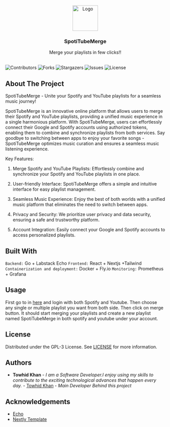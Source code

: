 <br/>
<p align="center">
  <a href="https://github.com/KnockOutEZ/spotitubemerge">
    <img src="https://iili.io/HZ5XyrP.md.png" alt="Logo" width="80" height="80">
  </a>

  <h3 align="center">SpotiTubeMerge</h3>

  <p align="center">
    Merge your playlists in few clicks!!
    <br/>
    <br/>
  </p>
</p>

![Contributors](https://img.shields.io/github/contributors/KnockOutEZ/spotitubemerge?color=dark-green) ![Forks](https://img.shields.io/github/forks/KnockOutEZ/spotitubemerge?style=social) ![Stargazers](https://img.shields.io/github/stars/KnockOutEZ/spotitubemerge?style=social) ![Issues](https://img.shields.io/github/issues/KnockOutEZ/spotitubemerge) ![License](https://img.shields.io/github/license/KnockOutEZ/spotitubemerge) 

## About The Project

SpotiTubeMerge - Unite your Spotify and YouTube playlists for a seamless music journey!

SpotiTubeMerge is an innovative online platform that allows users to merge their Spotify and YouTube playlists, providing a unified music experience in a single harmonious platform. With SpotiTubeMerge, users can effortlessly connect their Google and Spotify accounts using authorized tokens, enabling them to combine and synchronize playlists from both services. Say goodbye to switching between apps to enjoy your favorite songs - SpotiTubeMerge optimizes music curation and ensures a seamless music listening experience.

Key Features:

1) Merge Spotify and YouTube Playlists: Effortlessly combine and synchronize your Spotify and YouTube playlists in one place.

2) User-friendly Interface: SpotiTubeMerge offers a simple and intuitive interface for easy playlist management.
    
3) Seamless Music Experience: Enjoy the best of both worlds with a unified music platform that eliminates the need to switch between apps.
    
4) Privacy and Security: We prioritize user privacy and data security, ensuring a safe and trustworthy platform.
    
5) Account Integration: Easily connect your Google and Spotify accounts to access personalized playlists.

## Built With

`Backend:` Go + Labstack Echo
`Frontend:` React + Nextjs +Tailwind
`Containerization and deployment:` Docker + Fly.io
`Monitoring:` Prometheus + Grafana

## Usage

First go to in [here](https://spotitubemerge.nexentra.online/auth) and login with both Spotify and Youtube. Then choose any single or multiple playlist you want from both side. Then click on merge button. It should start merging your playlists and create a new playlist named SpotiTubeMerge in both spotify and youtube under your account.


## License

Distributed under the GPL-3 License. See [LICENSE](https://github.com/KnockOutEZ/spotitubemerge/blob/main/LICENSE.md) for more information.

## Authors

* **Towhid Khan** - *I am a Software Developer.I enjoy using my skills to contribute to the exciting technological advances that happen every day.* - [Towhid Khan](https://github.com/KnockOutEZ) - *Main Developer Behind this project*

## Acknowledgements

* [Echo](https://github.com/labstack/echo)
* [Nextly Template](https://github.com/web3templates/nextly-template)
